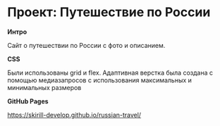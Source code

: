 # Проект: Путешествие по России

**Интро**

Сайт о путешествии по России с фото и описанием.

**CSS**

Были использованы grid и flex. Адаптивная верстка была создана с помощью медиазапросов с использования максимальных и минимальных размеров

**GitHub Pages**

https://skirill-develop.github.io/russian-travel/